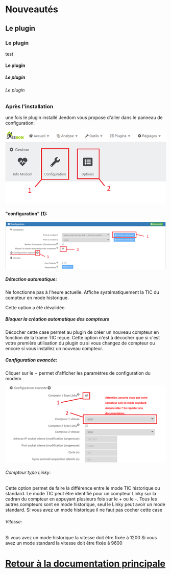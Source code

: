

Nouveautés
===

## Le plugin

### Le plugin

test

#### Le plugin

##### Le plugin

###### Le plugin


### Après l'installation

une fois le plugin installé Jeedom vous propose d'aller dans le panneau de configuration:

![Configuration](../../images/teleinfo_config01.png)


#### "configuration" (1):

![Configuration 1](../../images/teleinfo_config02.png)

##### Détection automatique:

Ne fonctionne pas à l'heure actuelle. Affiche systématiquement la TIC du compteur en mode historique.

Cette option a été dévalidée.

##### Bloquer la création automatique des compteurs

Décocher cette case permet au plugin de créer un nouveau compteur en fonction de la trame TIC reçue.
Cette option n'est à décocher que si c'est votre première utilisation du plugin ou si vous changez de compteur ou encore si vous installez un nouveau compteur.

##### Configuration avancée:


Cliquer sur le + permet d'afficher les paramètres de configuration du modem

![Configuration modem](../../images/teleinfo_config03.png)

###### Compteur type Linky:

Cette option permet de faire la différence entre le mode TIC historique ou standard. Le mode TIC peut être identifié pour un compteur Linky sur la cadran du compteur en appuyant plusieurs fois sur le + ou le -. Tous les autres compteurs sont en mode historique, seul le Linky peut avoir un mode standard.
Si vous avez un mode historique il ne faut pas cocher cette case

###### Vitesse:

Si vous avez un mode historique la vitesse doit être fixée à 1200
Si vous avez un mode standard la vitesse doit être fixée à 9600





  

[Retour à la documentation principale](/plugin-teleinfo/fr_FR/)
===
